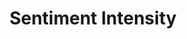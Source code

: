 ---
types: "word"

title: "Sentiment Intensity"

categories: ['']

tags: ['Sentiment', 'Intensity']

arabic: 'شدة المشاعر'

arexps: []

enwords: ['Sentiment Intensity']

enexps: []

arlexicons: 'ش'

enlexicons: 'S'

authors: ['Ruqayya Roshdy']

translators: ['']

citations: 'تطبيقات الذكاء الاصطناعي في خدمة اللغة العربية'

sources: 'مركز الملك عبدالله بن عبدالعزيز الدولي لخدمة اللغة العربية'

word: "true"

slug: ""
---